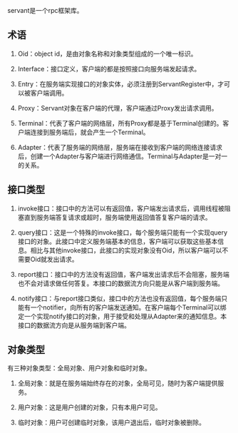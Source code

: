 servant是一个rpc框架库。

## 术语

1. Oid：object id，是由对象名称和对象类型组成的一个唯一标识。

2. Interface：接口定义，客户端的都是按照接口向服务端发起请求。

3. Entry：在服务端实现接口的对象实体，必须注册到ServantRegister中，才可以被客户端调用。

4. Proxy：Servant对象在客户端的代理，客户端通过Proxy发出请求调用。

5. Terminal：代表了客户端的网络层，所有Proxy都是基于Terminal创建的。客户端连接到服务端后，就会产生一个Terminal。

6. Adapter：代表了服务端的网络层，服务端在接收到客户端的网络连接请求后，创建一个Adapter与客户端进行网络通信。Terminal与Adapter是一对一的关系。

## 接口类型

1. invoke接口：接口中的方法可以有返回值，客户端发出请求后，调用线程被阻塞直到服务端答复请求或超时，服务端使用返回值答复客户端的请求。

2. query接口：这是一个特殊的invoke接口，每个服务端只能有一个实现query接口的对象。此接口中定义服务端基本的信息，客户端可以获取这些基本信息。相比与其他invoke接口，此接口的实现对象没有Oid，所以客户端可以不需要Oid就发出请求。

3. report接口：接口中的方法没有返回值，客户端发出请求后不会阻塞，服务端也不会对请求做任何答复。本接口的数据流方向只能是从客户端到服务端。

4. notify接口：与report接口类似，接口中的方法也没有返回值，每个服务端只能有一个notifier，向所有的客户端发送通知。在客户端每个Terminal可以绑定一个实现notify接口的对象，用于接受和处理从Adapter来的通知信息。本接口的数据流方向是从服务端到客户端。

## 对象类型

有三种对象类型：全局对象、用户对象和临时对象。

1. 全局对象：就是在服务端始终存在的对象，全局可见，随时为客户端提供服务。

2. 用户对象：这是用户创建的对象，只有本用户可见。

3. 临时对象：用户可创建临时对象，该用户退出后，临时对象被删除。